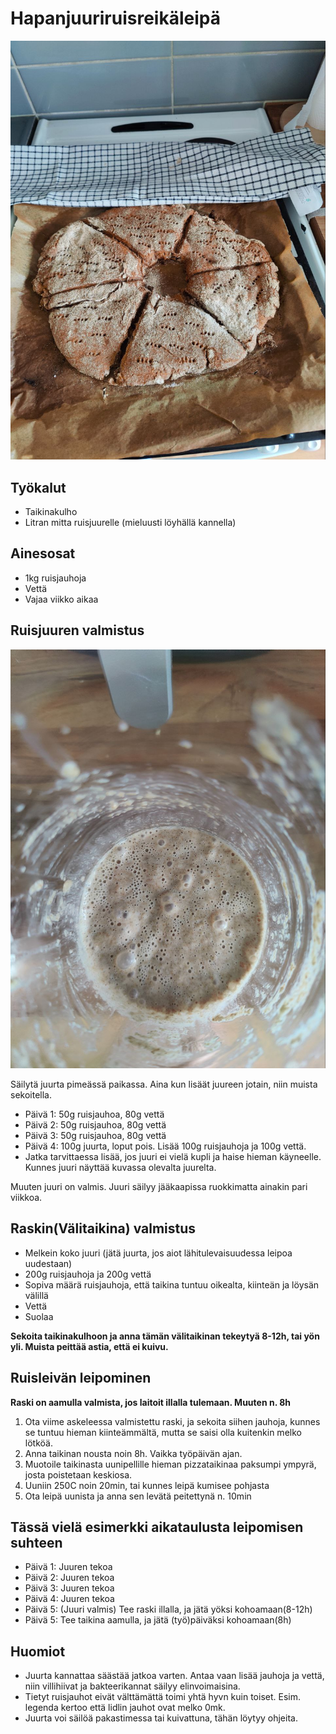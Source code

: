 # Hapanjuuriruisreikäleipä

![Valmis ruisleipä](https://github.com/luumut/luumucookbook/blob/master/media/hapanjuuriruisreikaleipa1.jpg?raw=true)

## Työkalut
- Taikinakulho
- Litran mitta ruisjuurelle (mieluusti löyhällä kannella)

## Ainesosat
- 1kg ruisjauhoja
- Vettä
- Vajaa viikko aikaa

## Ruisjuuren valmistus
![Valmis hapanjuuri](https://github.com/luumut/luumucookbook/blob/master/media/hapanjuuriruisreikaleipa2.jpg?raw=true)

Säilytä juurta pimeässä paikassa. Aina kun lisäät juureen jotain, niin muista sekoitella.

- Päivä 1: 50g ruisjauhoa, 80g vettä
- Päivä 2: 50g ruisjauhoa, 80g vettä
- Päivä 3: 50g ruisjauhoa, 80g vettä
- Päivä 4: 100g juurta, loput pois. Lisää 100g ruisjauhoja ja 100g vettä.
- Jatka tarvittaessa lisää, jos juuri ei vielä kupli ja haise hieman käyneelle. Kunnes juuri näyttää kuvassa olevalta juurelta.

Muuten juuri on valmis. Juuri säilyy jääkaapissa ruokkimatta ainakin pari viikkoa.

## Raskin(Välitaikina) valmistus
- Melkein koko juuri (jätä juurta, jos aiot lähitulevaisuudessa leipoa uudestaan)
- 200g ruisjauhoja ja 200g vettä
- Sopiva määrä ruisjauhoja, että taikina tuntuu oikealta, kiinteän ja löysän välillä
- Vettä
- Suolaa

**Sekoita taikinakulhoon ja anna tämän välitaikinan tekeytyä 8-12h, tai yön yli. Muista peittää astia, että ei kuivu.**


## Ruisleivän leipominen

**Raski on aamulla valmista, jos laitoit illalla tulemaan. Muuten n. 8h**

1. Ota viime askeleessa valmistettu raski, ja sekoita siihen jauhoja, kunnes se tuntuu hieman kiinteämmältä, mutta se saisi olla kuitenkin melko lötköä.
2. Anna taikinan nousta noin 8h. Vaikka työpäivän ajan.
2. Muotoile taikinasta uunipellille hieman pizzataikinaa paksumpi ympyrä, josta poistetaan keskiosa.
3. Uuniin 250C noin 20min, tai kunnes leipä kumisee pohjasta
4. Ota leipä uunista ja anna sen levätä peitettynä n. 10min


## Tässä vielä esimerkki aikataulusta leipomisen suhteen
- Päivä 1: Juuren tekoa
- Päivä 2: Juuren tekoa
- Päivä 3: Juuren tekoa
- Päivä 4: Juuren tekoa
- Päivä 5: (Juuri valmis) Tee raski illalla, ja jätä yöksi kohoamaan(8-12h)
- Päivä 5: Tee taikina aamulla, ja jätä (työ)päiväksi kohoamaan(8h)

## Huomiot
- Juurta kannattaa säästää jatkoa varten. Antaa vaan lisää jauhoja ja vettä, niin villihiivat ja bakteerikannat säilyy elinvoimaisina.
- Tietyt ruisjauhot eivät välttämättä toimi yhtä hyvn kuin toiset. Esim. legenda kertoo että lidlin jauhot ovat melko 0mk.
- Juurta voi säilöä pakastimessa tai kuivattuna, tähän löytyy ohjeita.